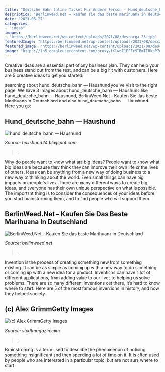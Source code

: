 ```yaml
---
title: "Deutsche Bahn Online Ticket Für Andere Person - Hund_deutsche_bahn — Haushund"
description: "Berlinweed.net – kaufen sie das beste marihuana in deutschland"
date: "2023-06-27"
categories:
- "ideas"
images:
- "https://berlinweed.net/wp-content/uploads/2021/08/descarga-23.jpg"
featuredImage: "https://berlinweed.net/wp-content/uploads/2021/08/descarga-23.jpg"
featured_image: "https://berlinweed.net/wp-content/uploads/2021/08/descarga-23.jpg"
image: "https://lh5.googleusercontent.com/proxy/fXlwoI1EFFr9TBmTIRkpP7gJ23d7_0V26yu9YScZ6_GkRHRrJLj-iyKsRcYsieNuQt8VA51zO1mjnyLUuwc_0dh1HKsuLKG5zdps7gA6VeE_xqi6rptN6xKsARqbIW9RNnn0yAXPUkJTEoty-Q=s0-d"
---
```



Creative ideas are a essential part of any business plan. They can help your business stand out from the rest, and can be a big hit with customers. Here are 5 creative ideas to get you started:

	

		
searching about hund_deutsche_bahn — Haushund you've visit to the right page. We have 3 Images about hund_deutsche_bahn — Haushund like hund_deutsche_bahn — Haushund, BerlinWeed.Net – Kaufen Sie das beste Marihuana in Deutschland and also hund_deutsche_bahn — Haushund. Here you go:
		
    
## Hund_deutsche_bahn — Haushund

<img loading=lazy src="https://lh5.googleusercontent.com/proxy/fXlwoI1EFFr9TBmTIRkpP7gJ23d7_0V26yu9YScZ6_GkRHRrJLj-iyKsRcYsieNuQt8VA51zO1mjnyLUuwc_0dh1HKsuLKG5zdps7gA6VeE_xqi6rptN6xKsARqbIW9RNnn0yAXPUkJTEoty-Q=s0-d" onerror="this.onerror=null;this.src='https://tse1.mm.bing.net/th?id=OIP.CMO9DOMEFu4DKKsO5DBkPAAAAA&amp;pid=15.1';" alt="hund_deutsche_bahn — Haushund">

_Source: haushund24.blogspot.com_

>. 

	

Why do people want to know what are big ideas?
People want to know what big ideas are because they think they can improve their own life or the lives of others. Ideas can be anything from a new way of doing business to a new way of thinking about the world. Even small things can have big impacts on people's lives. There are many different ways to create big ideas, and everyone has their own unique perspective on what is possible. The important thing is to consider the consequences of your ideas before you start brainstorming them, and to find people who will support them.

    
## BerlinWeed.Net – Kaufen Sie Das Beste Marihuana In Deutschland

<img loading=lazy src="https://berlinweed.net/wp-content/uploads/2021/08/descarga-23.jpg" onerror="this.onerror=null;this.src='https://tse1.mm.bing.net/th?id=OIP.vEtg7OdRDZeV27eqUsIg-QAAAA&amp;pid=15.1';" alt="BerlinWeed.Net – Kaufen Sie das beste Marihuana in Deutschland">

_Source: berlinweed.net_

>. 

	

Invention is the process of creating something new from something existing. It can be as simple as coming up with a new way to do something or coming up with a new idea for a product. Inventions can have a lot of different applications, from adding value to our lives to helping us solve problems. There are so many different inventions out there, it’s hard to know where to start. Here are 5 of the most famous inventions in history, and how they helped society.

    
## (c) Alex GrimmGetty Images

<img loading=lazy src="http://www.stadtmagazin.com/uploads/photos/thumb/d4e1d57b7e2f700d56676d74985a85eb.jpg" onerror="this.onerror=null;this.src='https://tse3.mm.bing.net/th?id=OIP.DlhV7WhD9fuzi7WbXWVgXwHaHa&amp;pid=15.1';" alt="(c) Alex GrimmGetty Images">

_Source: stadtmagazin.com_

>. 

	

Brainstroming is a term used to describe the phenomenon of noticing something insignificant and then spending a lot of time on it. It is often used by people who are interested in a particular topic, but are not sure where to start.

